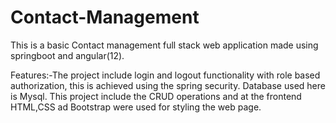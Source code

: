 # Contact-Management

This is a basic Contact management full stack web application made using springboot and angular(12).

Features:-The project include login and logout functionality with role based authorization, this is achieved using the spring security. 
Database used here is Mysql. This project include the CRUD operations and at the frontend HTML,CSS ad Bootstrap were used for styling the web page.
